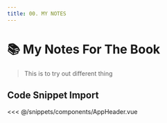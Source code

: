 ```yaml
---
title: 00. MY NOTES
---
```


# :books: My Notes For The Book

> This is to try out different thing

## Code Snippet Import

<<< @/snippets/components/AppHeader.vue
